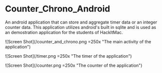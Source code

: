 Counter_Chrono_Android
======================

An android application that can store and aggregate timer data or an integer counter data. This application utilizes android's built in sqlite and is used as an demostration application for the students of HackItMac.

![Screen Shot](/counter_and_chrono.png =250x "The main activity of the application")


![Screen Shot](/timer.png =250x "The timer of the application")


![Screen Shot](/counter.png =250x "The counter of the application")
